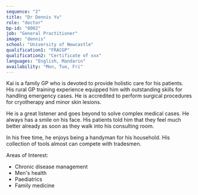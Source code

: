 ```yaml
---
sequence: "2"
title: "Dr Dennis Yu"
role: "doctor"
bp-id: "0002"
job: "General Practitioner"
image: "dennis"
school: "University of Newcastle"
qualification1: "FRACGP"
qualification2: "Certificate of xxx"
languages: "English, Mandarin"
availability: "Mon, Tue, Fri"
---
```


Kai is a family GP who is devoted to provide holistic care for his patients. His rural GP training experience equipped him with outstanding skills for handling emergency cases. He is accredited to perform surgical procedures for cryotherapy and minor skin lesions.    

He is a great listener and goes beyond to solve complex medical cases. He always has a smile on his face. His patients told him that they feel much better already as soon as they walk into his consulting room.    

In his free time, he enjoys being a handyman for his household. His collection of tools almost can compete with tradesmen.    

Areas of Interest:
- Chronic disease management 
- Men's health
- Paediatrics
- Family medicine 